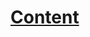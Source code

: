 # [Content](https://docs.google.com/spreadsheets/d/1830BGkGBRDKuM0G61DwBIl3ImlSITqO5JH7bM3Om8dE/edit?usp=sharing)
